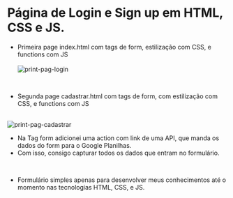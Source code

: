 <h1> Página de Login e Sign up em HTML, CSS e JS. </h1>

- Primeira page index.html com tags de form, estilização com CSS, e functions com JS
<br><br>
![print-pag-login](https://user-images.githubusercontent.com/65837228/185626196-352ee0ec-528b-407e-b810-a4ed59a7208a.png)

<br>

- Segunda page cadastrar.html com tags de form, com estilização com CSS, e functions com JS
<br><br>

![print-pag-cadastrar](https://user-images.githubusercontent.com/65837228/185626426-5e5dce88-5476-4b45-83b9-0e630fa3c564.png)

- Na Tag form adicionei uma action com link de uma API, que manda os dados do form para o Google Planilhas.
- Com isso, consigo capturar todos os dados que entram no formulário.
<br>

- Formulário simples apenas para desenvolver meus conhecimentos até o momento nas tecnologias HTML, CSS, e JS.





